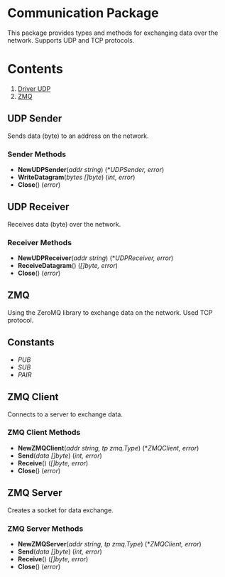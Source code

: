 # Communication Package

This package provides types and methods for exchanging data over the network. Supports UDP and TCP protocols.

# Contents

1. [Driver UDP](#udp)
2. [ZMQ](#zmq)

<a name="udp"></a>
## UDP Sender

Sends data (byte) to an address on the network.

### Sender Methods

- **NewUDPSender**(*addr string*) (**UDPSender, error*)
- **WriteDatagram**(*bytes []byte*) (*int, error*)
- **Close**() (*error*)

## UDP Receiver

Receives data (byte) over the network.

### Receiver Methods

- **NewUDPReceiver**(*addr string*) (**UDPReceiver, error*)
- **ReceiveDatagram**() (*[]byte, error*)
- **Close**() (*error*)

<a name="zmq"></a>
## ZMQ

Using the ZeroMQ library to exchange data on the network. Used TCP protocol.

## Constants

- *PUB*
- *SUB*
- *PAIR*

## ZMQ Client

Connects to a server to exchange data.

### ZMQ Client Methods

- **NewZMQClient**(*addr string, tp zmq.Type*) (**ZMQClient, error*)
- **Send**(*data []byte*) (*int, error*)
- **Receive**() (*[]byte, error*)
- **Close**() (*error*)

## ZMQ Server

Creates a socket for data exchange.

### ZMQ Server Methods

- **NewZMQServer**(*addr string, tp zmq.Type*) (**ZMQClient, error*)
- **Send**(*data []byte*) (*int, error*)
- **Receive**() (*[]byte, error*)
- **Close**() (*error*)